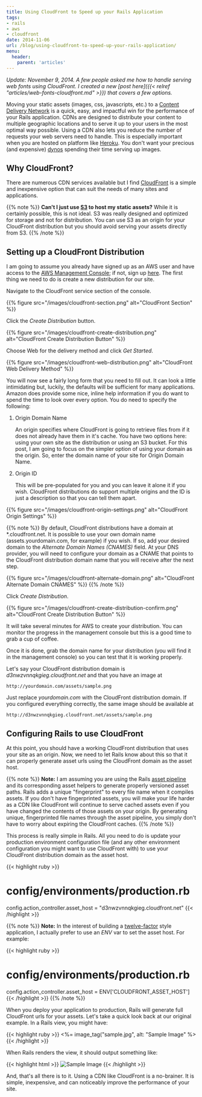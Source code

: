 ```yaml
---
title: Using CloudFront to Speed up your Rails Application
tags:
- rails
- aws
- cloudfront
date: 2014-11-06
url: /blog/using-cloudfront-to-speed-up-your-rails-application/
menu:
  header:
    parent: 'articles'
---
```


*Update: November 9, 2014. A few people asked me how to handle serving web fonts using CloudFront. I created a new [post here]({{< relref "articles/web-fonts-cloudfront.md" >}}) that covers a few options.*

Moving your static assets (images, css, javascripts, etc.) to a [Content Delivery Network](http://en.wikipedia.org/wiki/Content_delivery_network) is a quick, easy, and impactful win for the performance of your Rails application. CDNs are designed to distribute your content to multiple geographic locations and to serve it up to your users in the most optimal way possible. Using a CDN also lets you reduce the number of requests your web servers need to handle. This is especially important when you are hosted on platform like [Heroku](https://www.heroku.com/home).<!--more--> You don't want your precious (and expensive) [dynos](https://devcenter.heroku.com/articles/dynos) spending their time serving up images.

## Why CloudFront?

There are numerous CDN services available but I find [CloudFront](http://aws.amazon.com/cloudfront/) is a simple and inexpensive option that can suit the needs of many sites and applications.

{{% note %}}
**Can't I just use [S3](http://aws.amazon.com/s3/) to host my static assets?** While it is certainly possible, this is not ideal. S3 was really designed and optimized for storage and not for distribution. You can use S3 as an origin for your CloudFront distribution but you should avoid serving your assets directly from S3.
{{% /note %}}

## Setting up a CloudFront Distribution

I am going to assume you already have signed up as an AWS user and have access to the [AWS Management Console](https://console.aws.amazon.com); if not, sign up [here](http://aws.amazon.com). The first thing we need to do is create a new distribution for our site.

Navigate to the CloudFront service section of the console.

{{% figure src="/images/cloudfront-section.png" alt="CloudFront Section" %}}

Click the *Create Distribution* button.

{{% figure src="/images/cloudfront-create-distribution.png" alt="CloudFront Create Distribution Button" %}}

Choose Web for the delivery method and click *Get Started*.

{{% figure src="/images/cloudfront-web-distribution.png" alt="CloudFront Web Delivery Method" %}}

You will now see a fairly long form that you need to fill out. It can look a little intimidating but, luckily, the defaults will be sufficient for many applications. Amazon does provide some nice, inline help information if you do want to spend the time to look over every option. You do need to specify the following:

1. Origin Domain Name

     An origin specifies where CloudFront is going to retrieve files from if it does not already have them in it's cache. You have two options here: using your own site as the distribution or using an S3 bucket. For this post, I am going to focus on the simpler option of using your domain as the origin. So, enter the domain name of your site for Origin Domain Name.

2. Origin ID

     This will be pre-populated for you and you can leave it alone it if you wish. CloudFront distributions do support multiple origins and the ID is just a description so that you can tell them apart.

{{% figure src="/images/cloudfront-origin-settings.png" alt="CloudFront Origin Settings" %}}

{{% note %}}
By default, CloudFront distributions have a domain at \*.cloudfront.net. It is possible to use your own domain name (assets.yourdomain.com, for example) if you wish. If so, add your desired domain to the *Alternate Domain Names (CNAMES)* field. At your DNS provider, you will need to configure your domain as a CNAME that points to the CloudFront distribution domain name that you will receive after the next step.

{{% figure src="/images/cloudfront-alternate-domain.png" alt="CloudFront Alternate Domain CNAMES" %}}
{{% /note %}}

Click *Create Distribution*.

{{% figure src="/images/cloudfront-create-distribution-confirm.png" alt="CloudFront Create Distribution Button" %}}

It will take several minutes for AWS to create your distribution. You can monitor the progress in the management console but this is a good time to grab a cup of coffee.

Once it is done, grab the domain name for your distribution (you will find it in the management console) so you can test that it is working properly.

Let's say your CloudFront distribution domain is *d3nwzvnnqkgieg.cloudfront.net* and that you have an image at

    http://yourdomain.com/assets/sample.png

Just replace *yourdomain.com* with the CloudFront distribution domain. If you configured everything correctly, the same image should be available at

    http://d3nwzvnnqkgieg.cloudfront.net/assets/sample.png

## Configuring Rails to use CloudFront

At this point, you should have a working CloudFront distribution that uses your site as an origin. Now, we need to let Rails know about this so that it can properly generate asset urls using the CloudFront domain as the asset host.

{{% note %}}
**Note:** I am assuming you are using the Rails [asset pipeline](http://guides.rubyonrails.org/asset_pipeline.html) and its corresponding asset helpers to generate properly versioned asset paths. Rails adds a unique "fingerprint" to every file name when it compiles assets. If you don't have fingerprinted assets, you will make your life harder as a CDN like CloudFront will continue to serve cached assets even if you have changed the contents of those assets on your origin. By generating unique, fingerprinted file names through the asset pipeline, you simply don't have to worry about expiring the CloudFront caches.
{{% /note %}}

This process is really simple in Rails. All you need to do is update your production environment configuration file (and any other environment configuration you might want to use CloudFront with) to use your CloudFront distribution domain as the asset host.

{{< highlight ruby >}}
# config/environments/production.rb
config.action_controller.asset_host = "d3nwzvnnqkgieg.cloudfront.net"
{{< /highlight >}}

{{% note %}}
**Note:** In the interest of building a [twelve-factor](http://12factor.net) style application, I actually prefer to use an *ENV* var to set the asset host. For example:

{{< highlight ruby >}}
# config/environments/production.rb
config.action_controller.asset_host = ENV['CLOUDFRONT_ASSET_HOST']
{{< /highlight >}}
{{% /note %}}

When you deploy your application to production, Rails will generate full CloudFront urls for your assets. Let's take a quick look back at our original example. In a Rails view, you might have:

{{< highlight ruby >}}
<%= image_tag("sample.jpg", alt: "Sample Image" %>
{{< /highlight >}}

When Rails renders the view, it should output something like:

{{< highlight html >}}
<img alt="Sample Image" src="http://d3nwzvnnqkgieg.cloudfront.net/assets/sample-0249fabde1c3a9dec561a00aa397b3ed.jpg">
{{< /highlight >}}

And, that's all there is to it. Using a CDN like CloudFront is a no-brainer. It is simple, inexpensive, and can noticeably improve the performance of your site.
